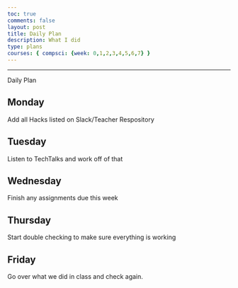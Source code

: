 ```yaml
---
toc: true
comments: false
layout: post
title: Daily Plan
description: What I did
type: plans
courses: { compsci: {week: 0,1,2,3,4,5,6,7} }
---
```

---
Daily Plan
## Monday
Add all Hacks listed on Slack/Teacher Respository
## Tuesday
Listen to TechTalks and work off of that
## Wednesday
Finish any assignments due this week
## Thursday
Start double checking to make sure everything is working
## Friday
Go over what we did in class and check again.  